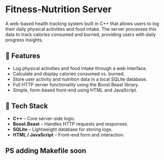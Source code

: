 # Fitness-Nutrition Server

A web-based health tracking system built in C++ that allows users to log their daily physical activities and food intake. The server processes this data to track calories consumed and burned, providing users with daily progress insights.

## 🔧 Features

- Log physical activities and food intake through a web interface.
- Calculate and display calories consumed vs. burned.
- Store user activity and nutrition data in a local SQLite database.
- Full HTTP server functionality using the Boost.Beast library.
- Simple, form-based front-end using HTML and JavaScript.

## 🚀 Tech Stack

- **C++** – Core server-side logic.
- **Boost.Beast** – Handles HTTP requests and responses.
- **SQLite** – Lightweight database for storing logs.
- **HTML / JavaScript** – Front-end form and interaction.

## PS adding Makefile soon
